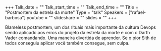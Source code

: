 +++
Talk_date = ""
Talk_start_time = ""
Talk_end_time = ""
Title = "Postmortem da estrela da morte"
Type = "talk"
Speakers = ["rafael-barbosa"]
youtube = ""
slideshare = ""
slides = ""
+++


Blameless postmortem, um dos rituais mais importante da cultura Devops sendo aplicado aos erros do projeto da estrela da morte e com o Darth Vader comandando. Uma maneira divertida de aprender. Se o pior Sith de todos conseguiu aplicar você também consegue, sem culpa.